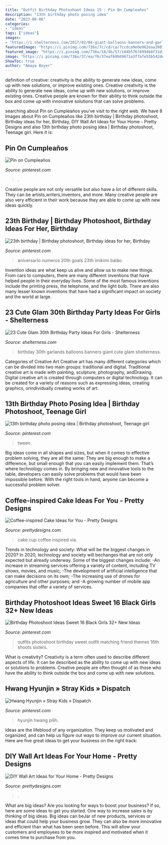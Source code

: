 ```yaml
---
title: "Outfit Birthday Photoshoot Ideas 15 : Pin On Cumpleaños"
description: "13th birthday photo posing idea"
date: "2023-08-06"
categories:
- "ideas"
tags: ["ideas"]
images:
- "https://i.shelterness.com/2017/02/04-giant-balloons-banners-and-garlands.jpg"
featuredImage: "https://i.pinimg.com/736x/7c/cd/ca/7ccdca9ede962eaa398775d5961f0831.jpg"
featured_image: "https://i.pinimg.com/736x/18/4b/57/184b57674994b8f31d35cae4c711f37f.jpg"
image: "https://i.pinimg.com/736x/37/ea/f6/37eaf69b69671a3f7afe55b542dedae6.jpg"
ShowToc: true
author: "Amaya Boyer"
---
```



definition of creative: creativity is the ability to generate new ideas, come up with new solutions, or improve existing ones.
Creative creativity is the ability to generate new ideas, come up with new solutions, or improve existing ones. Creative people are known for their ability to think outside the box and come up with innovative solutions that can solve problems.

	

		
searching about Pin on Cumpleaños you've visit to the right web. We have 8 Images about Pin on Cumpleaños like 23th birthday | Birthday photoshoot, Birthday ideas for her, Birthday, DIY Wall Art Ideas for Your Home - Pretty Designs and also 13th birthday photo posing idea | Birthday photoshoot, Teenage girl. Here it is:
		
    
## Pin On Cumpleaños

<img loading=lazy src="https://i.pinimg.com/736x/7c/cd/ca/7ccdca9ede962eaa398775d5961f0831.jpg" onerror="this.onerror=null;this.src='https://tse2.mm.bing.net/th?id=OIP.wAyTgBJ_Sk1ltlhFM4TeOwHaLX&amp;pid=15.1';" alt="Pin on Cumpleaños">

_Source: pinterest.com_

>. 

	

Creative people are not only versatile but also have a lot of different skills. They can be artists,writers,inventors, and more. Many creative people are also very efficient in their work because they are able to come up with new ideas quickly.

    
## 23th Birthday | Birthday Photoshoot, Birthday Ideas For Her, Birthday

<img loading=lazy src="https://i.pinimg.com/736x/d8/a4/ea/d8a4ea5c470b8b33bebc94370aaf624d--birthday-makeup--birthday.jpg" onerror="this.onerror=null;this.src='https://tse4.mm.bing.net/th?id=OIP.RoBZ2uLKsLcEG8fXjpIasQHaJ3&amp;pid=15.1';" alt="23th birthday | Birthday photoshoot, Birthday ideas for her, Birthday">

_Source: pinterest.com_

>aniversario numeros 20th goals 23th imikimi balão. 

	

Invention ideas are what keep us alive and allow us to make new things. From cars to computers, there are many different inventions that have helped people in their everyday lives. Some of the most famous inventions include the printing press, the telephone, and the light bulb. There are also many lesser known inventions that have had a significant impact on society and the world at large.

    
## 23 Cute Glam 30th Birthday Party Ideas For Girls - Shelterness

<img loading=lazy src="https://i.shelterness.com/2017/02/04-giant-balloons-banners-and-garlands.jpg" onerror="this.onerror=null;this.src='https://tse2.mm.bing.net/th?id=OIP.uexFYFHb_cbRifhb0lJRcQHaJ4&amp;pid=15.1';" alt="23 Cute Glam 30th Birthday Party Ideas For Girls - Shelterness">

_Source: shelterness.com_

>birthday 30th garlands balloons banners giant cute glam shelterness. 

	

Categories of Creative Art
Creative art has many different categories which can be divided into two main groups: traditional and digital. Traditional creative art is made with painting, sculpture, photography, andDrawing. Digital creative art is created through computers or digital technology. It can be created for a variety of reasons such as expressing ideas, creating graphics, orindividually creating works of art.

    
## 13th Birthday Photo Posing Idea | Birthday Photoshoot, Teenage Girl

<img loading=lazy src="https://i.pinimg.com/736x/20/b3/28/20b328f8b382c325995ccd1202eb16fd.jpg" onerror="this.onerror=null;this.src='https://tse2.mm.bing.net/th?id=OIP.IZMD5A0QBQs_zKASLSwyCwHaLJ&amp;pid=15.1';" alt="13th birthday photo posing idea | Birthday photoshoot, Teenage girl">

_Source: pinterest.com_

>tween. 

	

Big ideas come in all shapes and sizes, but when it comes to effective problem solving, they are all the same: They are big enough to make a difference, but small enough that you can easily implement them. That’s where technology comes in. By bringing new and innovative tools to the table, developers can easily solve problems that would have been impossible before. With the right tools in hand, anyone can become a successful problem solver.

    
## Coffee-inspired Cake Ideas For You - Pretty Designs

<img loading=lazy src="http://www.prettydesigns.com/wp-content/uploads/2015/01/Black-and-White-Cup-Cake.jpg" onerror="this.onerror=null;this.src='https://tse1.mm.bing.net/th?id=OIP.1zD6C4D-IqtQd7AvRUVzFgHaFj&amp;pid=15.1';" alt="Coffee-inspired Cake Ideas for You - Pretty Designs">

_Source: prettydesigns.com_

>cake cup coffee inspired via. 

	

Trends in technology and society: What will be the biggest changes in 2020?
In 2020, technology and society will bechanges that are not only expected but already underway. 
Some of the biggest changes include: 
-An increase in streaming services offering a variety of content, including TV shows, movies, and music; 
-The development of artificial intelligence that can make decisions on its own; 
-The increasing use of drones for agriculture and other purposes; and 
-A growing number of mobile app companies that offer a variety of services.

    
## Birthday Photoshoot Ideas Sweet 16 Black Girls 32+ New Ideas

<img loading=lazy src="https://i.pinimg.com/736x/37/ea/f6/37eaf69b69671a3f7afe55b542dedae6.jpg" onerror="this.onerror=null;this.src='https://tse4.mm.bing.net/th?id=OIP.kmU9984wCqNferV3tQ6uKQAAAA&amp;pid=15.1';" alt="Birthday Photoshoot Ideas Sweet 16 Black Girls 32+ New Ideas">

_Source: pinterest.com_

>outfits photoshoot birthday sweet outfit matching friend themes 16th shoots sisters. 

	

What is creativity?
Creativity is a term often used to describe different aspects of life. It can be described as the ability to come up with new ideas or solutions to problems. Creative people are often thought of as those who have the ability to think outside the box and come up with new solutions.

    
## Hwang Hyunjin » Stray Kids » Dispatch

<img loading=lazy src="https://i.pinimg.com/736x/18/4b/57/184b57674994b8f31d35cae4c711f37f.jpg" onerror="this.onerror=null;this.src='https://tse1.mm.bing.net/th?id=OIP.Zg7m56aSdsdIEnlcEzDcOQHaKf&amp;pid=15.1';" alt="Hwang Hyunjin » Stray Kids » Dispatch">

_Source: pinterest.com_

>hyunjin hwang pilih. 

	

Ideas are the lifeblood of any organization. They keep us motivated and organized, and can help us figure out ways to improve our current situation. Here are five great ideas to get your business on the right track: 

    
## DIY Wall Art Ideas For Your Home - Pretty Designs

<img loading=lazy src="https://www.prettydesigns.com/wp-content/uploads/2014/11/Birthday-Calendar.jpg" onerror="this.onerror=null;this.src='https://tse1.mm.bing.net/th?id=OIP.uhQNUpWK98Iu65pYHiSyhwHaLH&amp;pid=15.1';" alt="DIY Wall Art Ideas for Your Home - Pretty Designs">

_Source: prettydesigns.com_

>. 

	

What are big ideas?
Are you looking for ways to boost your business? If so, here are some ideas to get you started. 
One way to increase sales is by thinking of big ideas. Big ideas can beJar of new products, services or ideas that could help your business grow. They can also be more innovative and efficient than what has been seen before. This will allow your customers and employees to be more inspired and motivated when it comes time to purchase from you.

